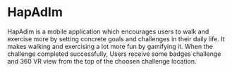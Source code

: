# HapAdIm
HapAdim is a mobile application which encourages users to walk and exercise more by setting concrete goals and challenges in 
their daily life. It makes walking and exercising a lot more fun by gamifying it. When the challenge completed successfully, Users receive some badges challenge and 360 VR view  from the top of the choosen challenge location.



